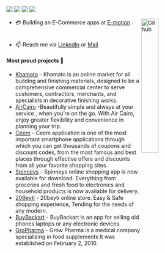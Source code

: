 ![](https://img.shields.io/badge/Mobile-Engineer-purple)  ![](https://img.shields.io/badge/Flutter-Expert-informational) ![](https://img.shields.io/badge/Dart-Lover-6B9CB0) ![](https://img.shields.io/badge/Exp-4+yrs-red)

<img width="30%" align="right" alt="Github" src="https://raw.githubusercontent.com/onimur/.github/master/.resources/git-header.svg" />

- 💳 Building an E-Commerce apps at [E-motion](https://e-motionagency.com/) <img width="1.2%" alt="Emotion Logo" src="https://e-motionagency.com/templates/cdn/images/logo.png" />
- 📫 Reach me via [LinkedIn](https://linkedin.com/in/hesham-reffat) or [Mail](mailto:heshamreffat60@gmail.com)

#### Most proud projects 🚀

- [Khamato](https://apps.apple.com/eg/app/khamato/id6471656422) - Khamato is an online market for all building and finishing materials, designed to be a comprehensive commercial center to serve customers,
contractors, merchants, and specialists in decorative finishing works.
- [AirCairo](https://apps.apple.com/us/app/air-cairo/id1586107553) -Beautifully simple and always at your service , when you’re on the go. With Air Cairo, enjoy greater flexibility and convenience in planning your trip.
- [Ceem](https://apps.apple.com/eg/app/%D8%B3%D9%8A%D9%8A%D9%85-ceem/id1668108210) - Ceem application is one of the most important smartphone applications through which you can get thousands of coupons and discount codes, from
the most famous and best places through effective offers and discounts from all your favorite shopping sites.
- [Spinneys](https://apps.apple.com/us/app/spinneys-online-shop/id1367104678) - Spinneys online shopping app is now available for download. Everything from groceries and fresh food to electronics and household products is now
available for delivery.
- [20Beyti](https://apps.apple.com/us/app/20beyti/id1585710552) - 20beyti online store. Easy & Safe shopping experience, Tending for the needs of any modern.
- [BuyBackart](https://apps.apple.com/in/app/buybackart-sell-old-phone/id6445955804) -  BuyBackart is an app for selling old phones laptops or any electronic devices.
- [GroPharma](https://play.google.com/store/apps/details?id=com.emotion.grawpharma) - Grow Pharma is a medical company specializing in food supplements It was established on February 2, 2016
